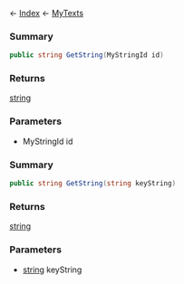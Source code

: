 ← [Index](Api-Index) ← [MyTexts](VRage.MyTexts)

### Summary

```csharp
public string GetString(MyStringId id)
```

### Returns

[string](System.String)

### Parameters

* MyStringId id
### Summary

```csharp
public string GetString(string keyString)
```

### Returns

[string](System.String)

### Parameters

* [string](System.String) keyString
